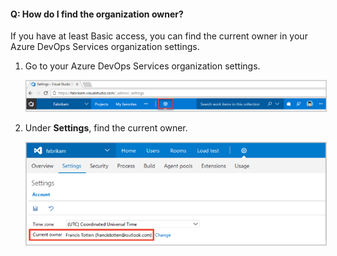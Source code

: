 #### Q:	How do I find the organization owner?

If you have at least Basic access, you can find the current owner in your Azure DevOps Services organization settings.

1.	Go to your Azure DevOps Services organization settings.

	<img alt="Go to your organization settings" src="./_img/organization-settings-new-ui.png" style="border: 1px solid #CCCCCC" />

1.	Under **Settings**, find the current owner.

	<img alt="Find the current owner" src="./_img/organization-owner-new-ui.png" style="border: 1px solid #CCCCCC" />
